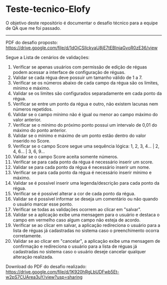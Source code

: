 # Teste-tecnico-Elofy

O objetivo deste repositório é documentar o desafio técnico para a equipe de QA que me foi passado.

______________________________________________________________________________________________________

PDF do desafio proposto: https://drive.google.com/file/d/1dOiCSllckyaU8jE7tEBInjaGvoR0zE36/view

Segue a Lista de cenários de validações:

1.	Verificar se apenas usuários com permissão de edição de réguas podem acessar a interface de configuração de réguas.
2.	Validar se cada régua deve possuir um tamanho válido de 1 a 7.
3.	Verificar se os números abaixo de cada campo da régua são os limites, mínimo e máximo.
4.	Validar se os limites são configurados separadamente em cada ponto da régua.
5.	Verificar se entre um ponto da régua e outro, não existem lacunas nem números repetidos.
6.	Validar se o campo mínimo não é igual ou menor ao campo máximo do valor anterior.
7.	Verificar se o mínimo do próximo ponto possui um intervalo de 0,01 do máximo do ponto anterior.
8.	Validar se o mínimo e máximo de um ponto estão dentro do valor inserido no Score.
9.	Verificar se o campo Score segue uma sequência lógica: 1, 2, 3, 4... | 2, 4, 6... | 3, 6, 9...
10.	Validar se o campo Score aceita somente números.
11.	Verificar se para cada ponto da régua é necessário inserir um score.
12.	Validar se para cada ponto da régua é necessário inserir um nome.
13.	Verificar se para cada ponto da régua é necessário inserir mínimo e máximo.
14.	Validar se é possível inserir uma legenda/descrição para cada ponto da régua.
15.	Verificar se é possível alterar a cor de cada ponto da régua.
16.	Validar se é possível informar se deseja um comentário ou não quando o usuário marcar esse ponto.
17.	Verificar se todas as validações ocorrem ao clicar em "salvar".
18.	Validar se a aplicação exibe uma mensagem para o usuário e destaca o campo em vermelho caso algum campo não esteja de acordo.
19.	Verificar se ao clicar em salvar, a aplicação redireciona o usuário para a lista de réguas já cadastradas no sistema caso o preenchimento ocorra corretamente.
20.	Validar se ao clicar em "cancelar", a aplicação exibe uma mensagem de confirmação e redireciona o usuário para a lista de réguas já cadastradas no sistema caso o usuário deseje cancelar qualquer alteração realizada.

Download do PDF do desafio realizado: https://drive.google.com/file/d/1K920hRgLbUDFwb5Et-w2pS7CUArea3uY/view?usp=sharing
